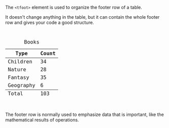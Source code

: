 The `<tfoot>` element is used to
organize the footer row of a table.

It doesn't change anything in
the table, but it can contain
the whole footer
row and gives your code a good structure.

<codeblock language="html" type="lesson">
<code>
<table>
  <caption>Books</caption>
  <thead>
    <tr>
      <th>Type</th>
      <th>Count</th>
    </tr>
  </thead>
  <tr>
    <td>Children</td>
    <td>34</td>
  </tr>
  <tr>
    <td>Nature</td>
    <td>28</td>
  </tr>
  <tr>
    <td>Fantasy</td>
    <td>35</td>
  </tr>
  <tr>
    <td>Geography</td>
    <td>6</td>
  </tr>
  <tfoot>
    <tr>
      <td>Total</td>
      <td>103</td>
    </tr>
  </tfoot>
</table>
</code>
</codeblock>

The footer row is normally used to
emphasize data that is important, like
the mathematical results of operations.
